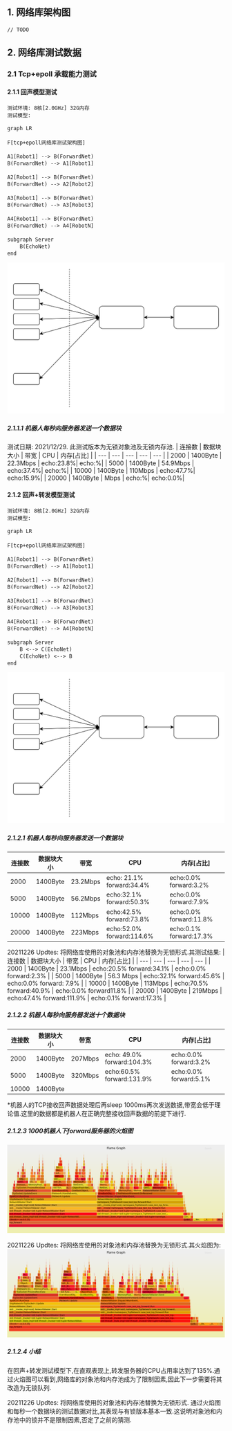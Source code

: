 ## 1. 网络库架构图
    // TODO
## 2. 网络库测试数据
### 2.1 Tcp+epoll 承载能力测试
#### 2.1.1 回声模型测试
    测试环境: 8核[2.0GHz] 32G内存
    测试模型:

```mermaid
graph LR

F[tcp+epoll网络库测试架构图]

A1[Robot1] --> B(ForwardNet)
B(ForwardNet) --> A1[Robot1]

A2[Robot1] --> B(ForwardNet)
B(ForwardNet) --> A2[Robot2]

A3[Robot1] --> B(ForwardNet)
B(ForwardNet) --> A3[Robot3]

A4[Robot1] --> B(ForwardNet)
B(ForwardNet) --> A4[RobotN]

subgraph Server
    B(EchoNet)
end
```
![tcp_epoll_回声_转发测试架构图](https://github.com/liyakai/toolbox/blob/main/doc/picture/tcp_epoll_test_frame_echo.svg)
##### 2.1.1.1 机器人每秒向服务器发送一个数据块
测试日期: 2021/12/29. 此测试版本为无锁对象池及无锁内存池.
| 连接数 | 数据块大小 | 带宽 | CPU | 内存[占比] |
| --- | --- | --- | --- | --- |
| 2000 | 1400Byte | 22.3Mbps | echo:23.8%| echo:%|
| 5000 | 1400Byte | 54.9Mbps | echo:37.4%| echo:%|
| 10000 | 1400Byte | 110Mbps | echo:47.7%| echo:15.9%|
| 20000 | 1400Byte | Mbps | echo:%| echo:0.0%|

#### 2.1.2 回声+转发模型测试
    测试环境: 8核[2.0GHz] 32G内存
    测试模型:

```mermaid
graph LR

F[tcp+epoll网络库测试架构图]

A1[Robot1] --> B(ForwardNet)
B(ForwardNet) --> A1[Robot1]

A2[Robot1] --> B(ForwardNet)
B(ForwardNet) --> A2[Robot2]

A3[Robot1] --> B(ForwardNet)
B(ForwardNet) --> A3[Robot3]

A4[Robot1] --> B(ForwardNet)
B(ForwardNet) --> A4[RobotN]

subgraph Server
    B <--> C(EchoNet)
    C(EchoNet) <--> B
end
```
![tcp_epoll_回声_转发测试架构图](https://github.com/liyakai/toolbox/blob/main/doc/picture/tcp_epoll_test_frame_echo_forward.svg)

##### 2.1.2.1 机器人每秒向服务器发送一个数据块

| 连接数 | 数据块大小 | 带宽 | CPU | 内存[占比] |
| --- | --- | --- | --- | --- |
| 2000 | 1400Byte | 23.2Mbps | echo: 21.1% forward:34.4% | echo:0.0% forward:3.2% |
| 5000 | 1400Byte | 56.2Mbps | echo:32.1% forward:50.3% | echo:0.0% forward:7.9% |
| 10000 | 1400Byte | 112Mbps | echo:42.5% forward:73.8% | echo:0.0% forward:11.8% |
| 20000 | 1400Byte | 223Mbps | echo:52.0% forward:114.6% | echo:0.1% forward:17.3% |

20211226 Updtes:
将网络库使用的对象池和内存池替换为无锁形式.其测试结果:
| 连接数 | 数据块大小 | 带宽 | CPU | 内存[占比] |
| --- | --- | --- | --- | --- |
| 2000 | 1400Byte | 23.1Mbps | echo:20.5% forward:34.1% | echo:0.0% forward:2.3% |
| 5000 | 1400Byte | 56.3 Mbps | echo:32.1% forward:45.6% | echo:0.0% forward: 7.9% |
| 10000 | 1400Byte | 113Mbps | echo:70.5% forward:40.9% | echo:0.0% forward11.8% |
| 20000 | 1400Byte | 219Mbps | echo:47.4% forward:111.9% | echo:0.1% forward:17.3% |

##### 2.1.2.2 机器人每秒向服务器发送十个数据块

| 连接数 | 数据块大小 | 带宽 | CPU | 内存[占比] |
| --- | --- | --- | --- | --- |
| 2000 | 1400Byte | 207Mbps | echo: 49.0% forward:104.3% | echo:0.0% forward:3.2% |
| 5000 | 1400Byte | 320Mbps | echo:60.5% forward:131.9% | echo:0.0% forward:5.1% |
| 10000 | 1400Byte |  |  |  |

*机器人的TCP接收回声数据处理后再sleep 1000ms再次发送数据,带宽会低于理论值.这里的数据都是机器人在正确完整接收回声数据的前提下进行.

##### 2.1.2.3 1000机器人下forward服务器的火焰图

![1000机器人压力下转发服务器火焰图](https://github.com/liyakai/toolbox/blob/main/doc/picture/tcp_epoll_forward_on_1000_robots.svg)

20211226 Updtes:
将网络库使用的对象池和内存池替换为无锁形式.其火焰图为:
![1000机器人压力下转发服务器火焰图(lockfree)](https://github.com/liyakai/toolbox/blob/main/doc/picture/tcp_epoll_forward_on_1000_robots_lock_free.svg)


##### 2.1.2.4 小结
在回声+转发测试模型下,在直观表现上,转发服务器的CPU占用率达到了135%.通过火焰图可以看到,网络库的对象池和内存池成为了限制因素,因此下一步需要将其改造为无锁队列.

20211226 Updtes:
将网络库使用的对象池和内存池替换为无锁形式. 
通过火焰图和每秒一个数据块的测试数据对比,其表现与有锁版本基本一致.这说明对象池和内存池中的锁并不是限制因素,否定了之前的猜测.

